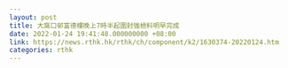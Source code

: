 ```yaml
---
layout: post
title: 大窩口邨富德樓晚上7時半起圍封強檢料明早完成
date: 2022-01-24 19:41:48.000000000 +08:00
link: https://news.rthk.hk/rthk/ch/component/k2/1630374-20220124.htm
categories: rthk
---
```



